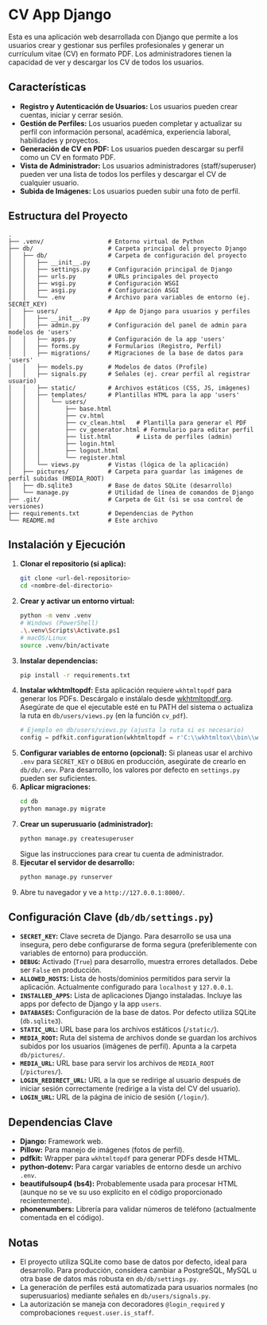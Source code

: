 # CV App Django

Esta es una aplicación web desarrollada con Django que permite a los usuarios crear y gestionar sus perfiles profesionales y generar un currículum vitae (CV) en formato PDF. Los administradores tienen la capacidad de ver y descargar los CV de todos los usuarios.

## Características

*   **Registro y Autenticación de Usuarios:** Los usuarios pueden crear cuentas, iniciar y cerrar sesión.
*   **Gestión de Perfiles:** Los usuarios pueden completar y actualizar su perfil con información personal, académica, experiencia laboral, habilidades y proyectos.
*   **Generación de CV en PDF:** Los usuarios pueden descargar su perfil como un CV en formato PDF.
*   **Vista de Administrador:** Los usuarios administradores (staff/superuser) pueden ver una lista de todos los perfiles y descargar el CV de cualquier usuario.
*   **Subida de Imágenes:** Los usuarios pueden subir una foto de perfil.

## Estructura del Proyecto

```
.
├── .venv/                  # Entorno virtual de Python
├── db/                     # Carpeta principal del proyecto Django
│   ├── db/                 # Carpeta de configuración del proyecto
│   │   ├── __init__.py
│   │   ├── settings.py     # Configuración principal de Django
│   │   ├── urls.py         # URLs principales del proyecto
│   │   ├── wsgi.py         # Configuración WSGI
│   │   ├── asgi.py         # Configuración ASGI
│   │   └── .env            # Archivo para variables de entorno (ej. SECRET_KEY)
│   ├── users/              # App de Django para usuarios y perfiles
│   │   ├── __init__.py
│   │   ├── admin.py        # Configuración del panel de admin para modelos de 'users'
│   │   ├── apps.py         # Configuración de la app 'users'
│   │   ├── forms.py        # Formularios (Registro, Perfil)
│   │   ├── migrations/     # Migraciones de la base de datos para 'users'
│   │   ├── models.py       # Modelos de datos (Profile)
│   │   ├── signals.py      # Señales (ej. crear perfil al registrar usuario)
│   │   ├── static/         # Archivos estáticos (CSS, JS, imágenes)
│   │   ├── templates/      # Plantillas HTML para la app 'users'
│   │   │   └── users/
│   │   │       ├── base.html
│   │   │       ├── cv.html
│   │   │       ├── cv_clean.html   # Plantilla para generar el PDF
│   │   │       ├── cv_generator.html # Formulario para editar perfil
│   │   │       ├── list.html       # Lista de perfiles (admin)
│   │   │       ├── login.html
│   │   │       ├── logout.html
│   │   │       └── register.html
│   │   └── views.py        # Vistas (lógica de la aplicación)
│   ├── pictures/           # Carpeta para guardar las imágenes de perfil subidas (MEDIA_ROOT)
│   ├── db.sqlite3          # Base de datos SQLite (desarrollo)
│   └── manage.py           # Utilidad de línea de comandos de Django
├── .git/                   # Carpeta de Git (si se usa control de versiones)
├── requirements.txt        # Dependencias de Python
└── README.md               # Este archivo
```

## Instalación y Ejecución

1.  **Clonar el repositorio (si aplica):**
    ```bash
    git clone <url-del-repositorio>
    cd <nombre-del-directorio>
    ```
2.  **Crear y activar un entorno virtual:**
    ```bash
    python -m venv .venv
    # Windows (PowerShell)
    .\.venv\Scripts\Activate.ps1
    # macOS/Linux
    source .venv/bin/activate
    ```
3.  **Instalar dependencias:**
    ```bash
    pip install -r requirements.txt
    ```
4.  **Instalar wkhtmltopdf:** Esta aplicación requiere `wkhtmltopdf` para generar los PDFs. Descárgalo e instálalo desde [wkhtmltopdf.org](https://wkhtmltopdf.org/downloads.html). Asegúrate de que el ejecutable esté en tu PATH del sistema o actualiza la ruta en `db/users/views.py` (en la función `cv_pdf`).
    ```python
    # Ejemplo en db/users/views.py (ajusta la ruta si es necesario)
    config = pdfkit.configuration(wkhtmltopdf = r'C:\\wkhtmltox\\bin\\wkhtmltopdf.exe')
    ```
5.  **Configurar variables de entorno (opcional):** Si planeas usar el archivo `.env` para `SECRET_KEY` o `DEBUG` en producción, asegúrate de crearlo en `db/db/.env`. Para desarrollo, los valores por defecto en `settings.py` pueden ser suficientes.
6.  **Aplicar migraciones:**
    ```bash
    cd db
    python manage.py migrate
    ```
7.  **Crear un superusuario (administrador):**
    ```bash
    python manage.py createsuperuser
    ```
    Sigue las instrucciones para crear tu cuenta de administrador.
8.  **Ejecutar el servidor de desarrollo:**
    ```bash
    python manage.py runserver
    ```
9.  Abre tu navegador y ve a `http://127.0.0.1:8000/`.

## Configuración Clave (`db/db/settings.py`)

*   **`SECRET_KEY`:** Clave secreta de Django. Para desarrollo se usa una insegura, pero debe configurarse de forma segura (preferiblemente con variables de entorno) para producción.
*   **`DEBUG`:** Activado (`True`) para desarrollo, muestra errores detallados. Debe ser `False` en producción.
*   **`ALLOWED_HOSTS`:** Lista de hosts/dominios permitidos para servir la aplicación. Actualmente configurado para `localhost` y `127.0.0.1`.
*   **`INSTALLED_APPS`:** Lista de aplicaciones Django instaladas. Incluye las apps por defecto de Django y la app `users`.
*   **`DATABASES`:** Configuración de la base de datos. Por defecto utiliza SQLite (`db.sqlite3`).
*   **`STATIC_URL`:** URL base para los archivos estáticos (`/static/`).
*   **`MEDIA_ROOT`:** Ruta del sistema de archivos donde se guardan los archivos subidos por los usuarios (imágenes de perfil). Apunta a la carpeta `db/pictures/`.
*   **`MEDIA_URL`:** URL base para servir los archivos de `MEDIA_ROOT` (`/pictures/`).
*   **`LOGIN_REDIRECT_URL`:** URL a la que se redirige al usuario después de iniciar sesión correctamente (redirige a la vista del CV del usuario).
*   **`LOGIN_URL`:** URL de la página de inicio de sesión (`/login/`).

## Dependencias Clave

*   **Django:** Framework web.
*   **Pillow:** Para manejo de imágenes (fotos de perfil).
*   **pdfkit:** Wrapper para `wkhtmltopdf` para generar PDFs desde HTML.
*   **python-dotenv:** Para cargar variables de entorno desde un archivo `.env`.
*   **beautifulsoup4 (bs4):** Probablemente usada para procesar HTML (aunque no se ve su uso explícito en el código proporcionado recientemente).
*   **phonenumbers:** Librería para validar números de teléfono (actualmente comentada en el código).

## Notas

*   El proyecto utiliza SQLite como base de datos por defecto, ideal para desarrollo. Para producción, considera cambiar a PostgreSQL, MySQL u otra base de datos más robusta en `db/db/settings.py`.
*   La generación de perfiles está automatizada para usuarios normales (no superusuarios) mediante señales en `db/users/signals.py`.
*   La autorización se maneja con decoradores `@login_required` y comprobaciones `request.user.is_staff`. 